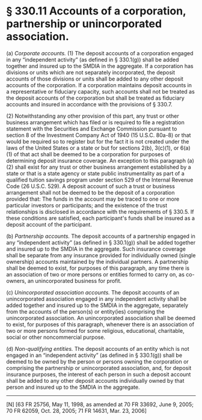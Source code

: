 # § 330.11   Accounts of a corporation, partnership or unincorporated association.

(a) *Corporate accounts.* (1) The deposit accounts of a corporation engaged in any “independent activity” (as defined in § 330.1(g)) shall be added together and insured up to the SMDIA in the aggregate. If a corporation has divisions or units which are not separately incorporated, the deposit accounts of those divisions or units shall be added to any other deposit accounts of the corporation. If a corporation maintains deposit accounts in a representative or fiduciary capacity, such accounts shall not be treated as the deposit accounts of the corporation but shall be treated as fiduciary accounts and insured in accordance with the provisions of § 330.7.


(2) Notwithstanding any other provision of this part, any trust or other business arrangement which has filed or is required to file a registration statement with the Securities and Exchange Commission pursuant to section 8 of the Investment Company Act of 1940 (15 U.S.C. 80a-8) or that would be required so to register but for the fact it is not created under the laws of the United States or a state or but for sections 2(b), 3(c)(1), or 6(a)(1) of that act shall be deemed to be a corporation for purposes of determining deposit insurance coverage. An exception to this paragraph (a)(2) shall exist for any trust or other business arrangement established by a state or that is a state agency or state public instrumentality as part of a qualified tuition savings program under section 529 of the Internal Revenue Code (26 U.S.C. 529). A deposit account of such a trust or business arrangement shall not be deemed to be the deposit of a corporation provided that: The funds in the account may be traced to one or more particular investors or participants; and the existence of the trust relationships is disclosed in accordance with the requirements of § 330.5. If these conditions are satisfied, each participant's funds shall be insured as a deposit account of the participant.


(b) *Partnership accounts.* The deposit accounts of a partnership engaged in any “independent activity” (as defined in § 330.1(g)) shall be added together and insured up to the SMDIA in the aggregate. Such insurance coverage shall be separate from any insurance provided for individually owned (single ownership) accounts maintained by the individual partners. A partnership shall be deemed to exist, for purposes of this paragraph, any time there is an association of two or more persons or entities formed to carry on, as co-owners, an unincorporated business for profit.


(c) *Unincorporated association accounts.* The deposit accounts of an unincorporated association engaged in any independent activity shall be added together and insured up to the SMDIA in the aggregate, separately from the accounts of the person(s) or entity(ies) comprising the unincorporated association. An unincorporated association shall be deemed to exist, for purposes of this paragraph, whenever there is an association of two or more persons formed for some religious, educational, charitable, social or other noncommercial purpose.


(d) *Non-qualifying entities.* The deposit accounts of an entity which is not engaged in an “independent activity” (as defined in § 330.1(g)) shall be deemed to be owned by the person or persons owning the corporation or comprising the partnership or unincorporated association, and, for deposit insurance purposes, the interest of each person in such a deposit account shall be added to any other deposit accounts individually owned by that person and insured up to the SMDIA in the aggregate.



---

[N] [63 FR 25756, May 11, 1998, as amended at 70 FR 33692, June 9, 2005; 70 FR 62059, Oct. 28, 2005; 71 FR 14631, Mar. 23, 2006]




